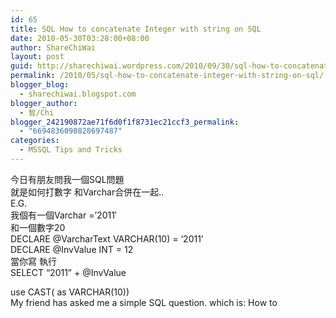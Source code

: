 ```yaml
---
id: 65
title: SQL How to concatenate Integer with string on SQL
date: 2010-05-30T03:28:00+08:00
author: ShareChiWai
layout: post
guid: http://sharechiwai.wordpress.com/2010/09/30/sql-how-to-concatenate-integer-with-string-on-sql
permalink: /2010/05/sql-how-to-concatenate-integer-with-string-on-sql/
blogger_blog:
  - sharechiwai.blogspot.com
blogger_author:
  - 智/Chi
blogger_242190872ae71f6d0f1f8731ec21ccf3_permalink:
  - "6694836090828697487"
categories:
  - MSSQL Tips and Tricks
---
```

今日有朋友問我一個SQL問題  
就是如何打數字 和Varchar合併在一起..  
E.G.  
我個有一個Varchar =&#8217;2011&#8242;  
和一個數字20  
DECLARE @VarcharText VARCHAR(10) = &#8216;2011&#8217;  
DECLARE @InvValue INT = 12  
當你寫 執行  
SELECT &#8220;2011&#8221; + @InvValue

<div style="margin: 0;">
</div>

<div style="margin: 0;">
  use CAST( as VARCHAR(10))
</div>

<div style="margin: 0;">
  My friend has asked me a simple SQL question. which is: How to
</div>